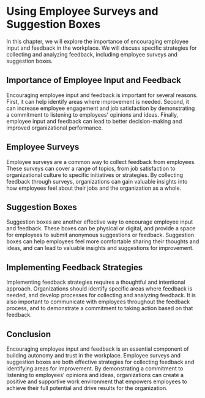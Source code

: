 Using Employee Surveys and Suggestion Boxes
===============================================================================================

In this chapter, we will explore the importance of encouraging employee input and feedback in the workplace. We will discuss specific strategies for collecting and analyzing feedback, including employee surveys and suggestion boxes.

Importance of Employee Input and Feedback
-----------------------------------------

Encouraging employee input and feedback is important for several reasons. First, it can help identify areas where improvement is needed. Second, it can increase employee engagement and job satisfaction by demonstrating a commitment to listening to employees' opinions and ideas. Finally, employee input and feedback can lead to better decision-making and improved organizational performance.

Employee Surveys
----------------

Employee surveys are a common way to collect feedback from employees. These surveys can cover a range of topics, from job satisfaction to organizational culture to specific initiatives or strategies. By collecting feedback through surveys, organizations can gain valuable insights into how employees feel about their jobs and the organization as a whole.

Suggestion Boxes
----------------

Suggestion boxes are another effective way to encourage employee input and feedback. These boxes can be physical or digital, and provide a space for employees to submit anonymous suggestions or feedback. Suggestion boxes can help employees feel more comfortable sharing their thoughts and ideas, and can lead to valuable insights and suggestions for improvement.

Implementing Feedback Strategies
--------------------------------

Implementing feedback strategies requires a thoughtful and intentional approach. Organizations should identify specific areas where feedback is needed, and develop processes for collecting and analyzing feedback. It is also important to communicate with employees throughout the feedback process, and to demonstrate a commitment to taking action based on that feedback.

Conclusion
----------

Encouraging employee input and feedback is an essential component of building autonomy and trust in the workplace. Employee surveys and suggestion boxes are both effective strategies for collecting feedback and identifying areas for improvement. By demonstrating a commitment to listening to employees' opinions and ideas, organizations can create a positive and supportive work environment that empowers employees to achieve their full potential and drive results for the organization.
